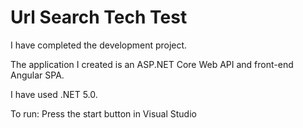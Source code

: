 # Url Search Tech Test

I have completed the development project.

The application I created is an ASP.NET Core Web API and front-end Angular SPA.

I have used .NET 5.0.

To run:
Press the start button in Visual Studio
